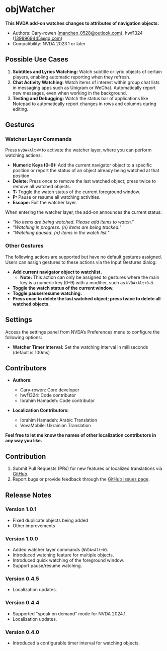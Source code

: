 # objWatcher

**This NVDA add-on watches changes to attributes of navigation objects.**

* Authors: Cary-rowen (<manchen_0528@outlook.com>), hwf1324 (<1398969445@qq.com>)
* Compatibility: NVDA 2023.1 or later

## Possible Use Cases

1. **Subtitles and Lyrics Watching:**
   Watch subtitle or lyric objects of certain players, enabling automatic reporting when they refresh.
2. **Chat Activity Watching:**
   Watch items of interest within group chat lists in messaging apps such as Unigram or WeChat. Automatically report new messages, even when working in the background.
3. **Testing and Debugging:**
   Watch the status bar of applications like Notepad to automatically report changes in rows and columns during editing.

## Gestures

### Watcher Layer Commands

Press `NVDA+Alt+W` to activate the watcher layer, where you can perform watching actions:

- **Numeric Keys (0–9):** Add the current navigator object to a specific position or report the status of an object already being watched at that position.
- **Delete:** Press once to remove the last watched object; press twice to remove all watched objects.
- **T:** Toggle the watch status of the current foreground window.
- **P:** Pause or resume all watching activities.
- **Escape:** Exit the watcher layer.

When entering the watcher layer, the add-on announces the current status:

- *"No items are being watched. Please add items to watch."*
- *"Watching in progress. {n} items are being tracked."*
- *"Watching paused. {n} items in the watch list."*

### Other Gestures

The following actions are supported but have no default gestures assigned. Users can assign gestures to these actions via the Input Gestures dialog:

- **Add current navigator object to watchlist.**
  - **Note:** This action can only be assigned to gestures where the main key is a numeric key (0–9) with a modifier, such as `NVDA+Alt+0–9`.
- **Toggle the watch status of the current window.**
- **Toggle pause/resume watching.**
- **Press once to delete the last watched object; press twice to delete all watched objects.**

## Settings

Access the settings panel from NVDA’s Preferences menu to configure the following options:

- **Watcher Timer Interval:** Set the watching interval in milliseconds (default is 100ms)

## Contributors

- **Authors:**
  - Cary-rowen: Core developer
  - hwf1324: Code contributor
  - Ibrahim Hamadeh: Code contributor

- **Localization Contributors:**  
  - Ibrahim Hamadeh: Arabic Translation
  - VovaMobile: Ukrainian Translation

**Feel free to let me know the names of other localization contributors in any way you like.**

## Contribution

1. Submit Pull Requests (PRs) for new features or localized translations via [GitHub][GitHub].
2. Report bugs or provide feedback through the [GitHub Issues page][GitHubIssue].

## Release Notes
### Version 1.0.1
- Fixed duplicate objects being added
- Other improvements

### Version 1.0.0
- Added watcher layer commands (`NVDA+Alt+W`).
- Introduced watching feature for multiple objects.
- Introduced quick watching of the foreground window.
- Support pause/resume watching.

### Version 0.4.5
- Localization updates.

### Version 0.4.4
- Supported "speak on demand" mode for NVDA 2024.1.
- Localization updates.

### Version 0.4.0
- Introduced a configurable timer interval for watching objects.

[GitHub]: https://github.com/cary-rowen/objWatcher
[GitHubIssue]: https://github.com/cary-rowen/objWatcher/issues
